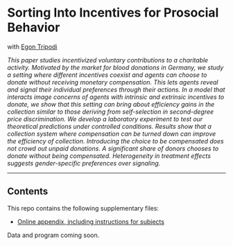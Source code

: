 # Sorting Into Incentives for Prosocial Behavior

with [Egon Tripodi](http://www.egontripodi.com)

*This paper studies incentivized voluntary contributions to a charitable activity. Motivated by the market for blood donations in Germany, we study a setting where different incentives coexist and agents can choose to donate without receiving monetary compensation. This lets agents reveal and signal their individual preferences through their actions. In a model that interacts image concerns of agents with intrinsic and extrinsic incentives to donate, we show that this setting can bring about efficiency gains in the collection similar to those deriving from self-selection in second-degree price discrimination. We develop a laboratory experiment to test our theoretical predictions under controlled conditions. Results show that a collection system where compensation can be turned down can improve the efficiency of collection. Introducing the choice to be compensated does not crowd out unpaid donations. A significant share of donors chooses to donate without being compensated. Heterogeneity in treatment effects suggests gender-specific preferences over signaling.*

---

## Contents

This repo contains the following supplementary files:

- [Online appendix, including instructions for subjects](https://github.com/chrjmeyer/SortingIntoIncentives/blob/master/appendix/MeyerTripodi_SortingIntoIncentives_OnlineApp.pdf)

Data and program coming soon.
